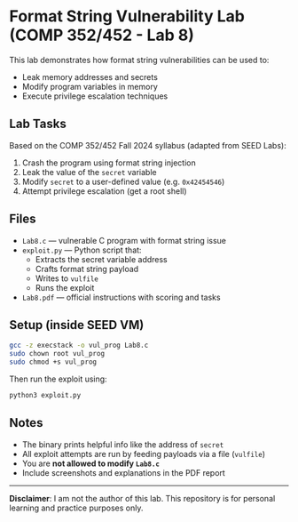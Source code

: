 # Format String Vulnerability Lab (COMP 352/452 - Lab 8)

This lab demonstrates how format string vulnerabilities can be used to:

- Leak memory addresses and secrets
- Modify program variables in memory
- Execute privilege escalation techniques

## Lab Tasks

Based on the COMP 352/452 Fall 2024 syllabus (adapted from SEED Labs):

1. Crash the program using format string injection
2. Leak the value of the `secret` variable
3. Modify `secret` to a user-defined value (e.g. `0x42454546`)
4. Attempt privilege escalation (get a root shell)

## Files

- `Lab8.c` — vulnerable C program with format string issue
- `exploit.py` — Python script that:
  - Extracts the secret variable address
  - Crafts format string payload
  - Writes to `vulfile`
  - Runs the exploit
- `Lab8.pdf` — official instructions with scoring and tasks

## Setup (inside SEED VM)

```bash
gcc -z execstack -o vul_prog Lab8.c
sudo chown root vul_prog
sudo chmod +s vul_prog
```

Then run the exploit using:

```bash
python3 exploit.py
```

## Notes

- The binary prints helpful info like the address of `secret`
- All exploit attempts are run by feeding payloads via a file (`vulfile`)
- You are **not allowed to modify `Lab8.c`**
- Include screenshots and explanations in the PDF report

---

**Disclaimer**: I am not the author of this lab. This repository is for personal learning and practice purposes only.
